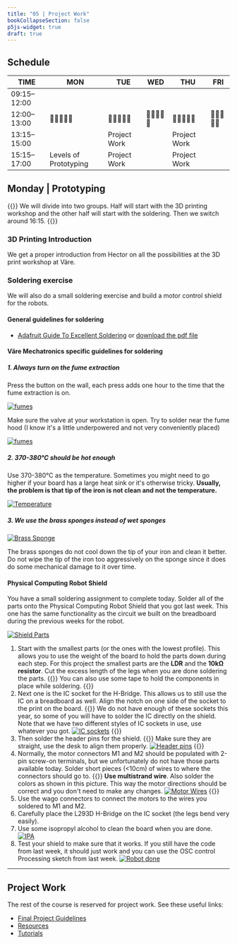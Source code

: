 ```yaml
---
title: "05 | Project Work"
bookCollapseSection: false
p5js-widget: true
draft: true
---
```


## Schedule

| TIME | MON | TUE | WED | THU | FRI |
| --- | --- | --- | --- | --- | --- |
| 09:15–12:00 |  |  |  |  |  |
| 12:00–13:00| 🥗🍜🍱🍝🍕 | 🥗🍜🍱🍝🍕 | 🥗🍜🍱🍝🍕 | 🥗🍜🍱🍝🍕 | 🥗🍜🍱🍝🍕 |
| 13:15–15:00 |  | Project Work |  | Project Work |  |
| 15:15–17:00 | Levels of Prototyping | Project Work|  | Project Work |  |

## Monday | Prototyping

{{<hint info>}}
We will divide into two groups. Half will start with the 3D printing workshop and the other half will start with the soldering. Then we switch around 16:15.
{{</hint>}}

### 3D Printing Introduction

We get a proper introduction from Hector on all the possibilities at the 3D print workshop at Väre.

### Soldering exercise

We will also do a small soldering exercise and build a motor control shield for the robots.

#### General guidelines for soldering

- [Adafruit Guide To Excellent Soldering](https://learn.adafruit.com/adafruit-guide-excellent-soldering/tools) or [download the pdf file](https://cdn-learn.adafruit.com/downloads/pdf/adafruit-guide-excellent-soldering.pdf)


#### Väre Mechatronics specific guidelines for soldering

##### 1. Always turn on the fume extraction

Press the button on the wall, each press adds one hour to the time that the fume extraction is on.

[![fumes](./images/fumes.jpg)](./images/fumes.jpg)

Make sure the valve at your workstation is open. Try to solder near the fume hood (I know it's a little underpowered and not very conveniently placed)

[![fumes](./images/fume-hood.jpg)](./images/fume-hood.jpg)

##### 2. 370-380°C should be hot enough

Use 370-380°C as the temperature. Sometimes you might need to go higher if your board has a large heat sink or it's otherwise tricky. **Usually, the problem is that tip of the iron is not clean and not the temperature.**

[![Temperature](./images/temp.jpg)](./images/temp.jpg)

##### 3. We use the brass sponges instead of wet sponges

[![Brass Sponge](./images/brass-sponge.jpg)](./images/brass-sponge.jpg)

The brass sponges do not cool down the tip of your iron and clean it better. Do not wipe the tip of the iron too aggressively on the sponge since it does do some mechanical damage to it over time.

#### Physical Computing Robot Shield

You have a small soldering assignment to complete today. Solder all of the parts onto the Physical Computing Robot Shield that you got last week. This one has the same functionality as the circuit we built on the breadboard during the previous weeks for the robot.

[![Shield Parts](./images/shield-parts.jpg)](./images/shield-parts.jpg)

1. Start with the smallest parts (or the ones with the lowest profile). This allows you to use the weight of the board to hold the parts down during each step. For this project the smallest parts are the **LDR** and the **10kΩ resistor**. Cut the excess length of the legs when you are done soldering the parts. {{<hint info>}}
You can also use some tape to hold the components in place while soldering.
{{</hint>}}
2. Next one is the IC socket for the H-Bridge. This allows us to still use the IC on a breadboard as well. Align the notch on one side of the socket to the print on the board. {{<hint info>}}
We do not have enough of these sockets this year, so some of you will have to solder the IC directly on the shield. Note that we have two different styles of IC sockets in use, use whatever you got. [![IC sockets](./images/ic-sockets.jpg)](./images/ic-sockets.jpg)
{{</hint>}}
3. Then solder the header pins for the shield. {{<hint info>}}
Make sure they are straight, use the desk to align them properly. [![Header pins](./images/headers.jpg)](./images/headers.jpg)
{{</hint>}}
4. Normally, the motor connectors M1 and M2 should be populated with 2-pin screw-on terminals, but we unfortunately do not have those parts available today. Solder short pieces (<10cm) of wires to where the connectors should go to. {{<hint info>}}
**Use multistrand wire**. Also solder the colors as shown in this picture. This way the motor directions should be correct and you don't need to make any changes. [![Motor Wires](./images/motor-wires.jpg)](./images/motor-wires.jpg)
{{</hint>}}
5. Use the wago connectors to connect the motors to the wires you soldered to M1 and M2.
6. Carefully place the L293D H-Bridge on the IC socket (the legs bend very easily).
7. Use some isopropyl alcohol to clean the board when you are done. [![IPA](./images/clean.jpg)](./images/clean.jpg)
7. Test your shield to make sure that it works. If you still have the code from last week, it should just work and you can use the OSC control Processing sketch from last week. [![Robot done](./images/robo.jpg)](./images/robo.jpg)

---

## Project Work

The rest of the course is reserved for project work. See these useful links:

- [Final Project Guidelines](../final-project/)
- [Resources](../resources/)
- [Tutorials](../../../tutorials/arduino-and-electronics/)